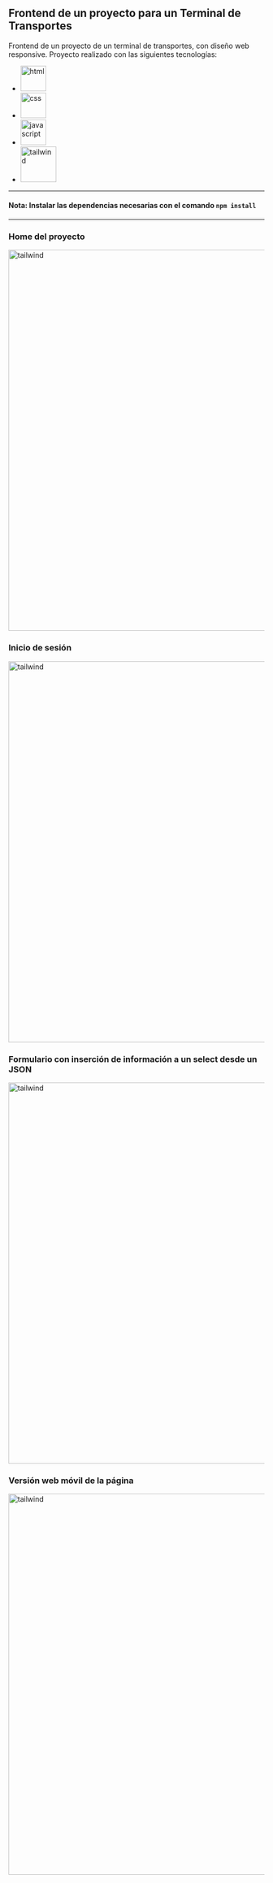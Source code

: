 ## Frontend de un proyecto para un Terminal de Transportes

Frontend de un proyecto de un terminal de transportes, con diseño web responsive.
Proyecto realizado con las siguientes tecnologías: 
- <img src="https://i.imgur.com/HFjNqUJ.png" alt="html" width="50"/>

- <img src ="https://img.icons8.com/color/48/000000/css3.png" alt= "css" width = "50"/>
-  <img src ="https://img.icons8.com/color/48/000000/javascript--v1.png" alt= "javascript" width = "50"/>  
- <img src ="https://imgur.com/lw3a08s.jpg" alt= "tailwind" width = "70"/>

------------


#### Nota: Instalar las dependencias necesarias con el comando `npm install`

------------



### Home del proyecto

<img src ="https://i.imgur.com/qYJsHj6.jpg" alt= "tailwind" width = "750"/>

### Inicio de sesión

<img src ="https://imgur.com/fcnbonY.jpg" alt= "tailwind" width = "750"/>

### Formulario con inserción de información a un select desde un JSON

<img src ="https://imgur.com/tNzMkJV.jpg" alt= "tailwind" width = "750"/>

### Versión web móvil de la página

<img src ="https://imgur.com/MZOqIDA.jpg" alt= "tailwind" width = "750"/>
